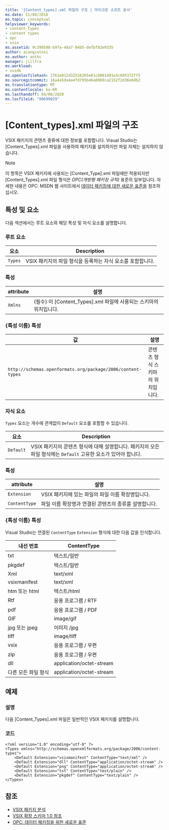 ```yaml
---
title: '[Content_types].xml 파일의 구조 | 마이크로 소프트 문서'
ms.date: 11/04/2016
ms.topic: conceptual
helpviewer_keywords:
- content_types
- content types
- opc
- vsix
ms.assetid: 9c399598-b9fa-4da7-84b5-defbf82e9335
author: acangialosi
ms.author: anthc
manager: jillfra
ms.workload:
- vssdk
ms.openlocfilehash: 2761e012d32516265e61c8001491e3c605372ff5
ms.sourcegitcommit: 16a4a5da4a4fd795b46a0869ca2152f2d36e6db2
ms.translationtype: MT
ms.contentlocale: ko-KR
ms.lasthandoff: 04/06/2020
ms.locfileid: "80699029"
---
```

# <a name="the-structure-of-the-content_typesxml-file"></a>[Content_types].xml 파일의 구조
VSIX 패키지의 콘텐츠 종류에 대한 정보를 포함합니다. Visual Studio는 [Content_Types].xml 파일을 사용하여 패키지를 설치하지만 파일 자체는 설치하지 않습니다.

> [!NOTE]
> 이 항목은 VSIX 패키지에 사용되는 [Content_Type].xml 파일에만 적용되지만 [Content_Types].xml 파일 형식은 *OPC(개방형 패키징 규칙)* 표준의 일부입니다. 자세한 내용은 OPC: MSDN 웹 사이트에서 [데이터 패키징에 대한 새로운 표준을](https://msdn.microsoft.com/magazine/cc163372.aspx) 참조하십시오.

## <a name="attributes-and-elements"></a>특성 및 요소
 다음 섹션에서는 루트 요소와 해당 특성 및 자식 요소를 설명합니다.

### <a name="root-element"></a>루트 요소

|요소|Description|
|-------------|-----------------|
|`Types`|VSIX 패키지의 파일 형식을 등록하는 자식 요소를 포함합니다.|

### <a name="attributes"></a>특성

|attribute|설명|
|---------------|-----------------|
|`Xmlns`|(필수) 이 [Content_Types].xml 파일에 사용되는 스키마의 위치입니다.|

### <a name="attribute-name-attribute"></a>{특성 이름} 특성

| 값 | 설명 |
| - | - |
| `http://schemas.openformats.org/package/2006/content-types` | 콘텐츠 형식 스키마의 위치입니다. |

### <a name="child-elements"></a>자식 요소
 `Types` 요소는 개수에 관계없이 `Default` 요소를 포함할 수 있습니다.

|요소|Description|
|-------------|-----------------|
|`Default`|VSIX 패키지의 콘텐츠 형식에 대해 설명합니다. 패키지의 모든 파일 형식에는 `Default` 고유한 요소가 있어야 합니다.|

### <a name="attributes"></a>특성

|attribute|설명|
|---------------|-----------------|
|`Extension`|VSIX 패키지에 있는 파일의 파일 이름 확장명입니다.|
|`ContentType`|파일 이름 확장명과 연결된 콘텐츠의 종류를 설명합니다.|

### <a name="attribute-name-attribute"></a>{특성 이름} 특성
 Visual Studio는 연결된 `ContentType` `Extension` 형식에 대한 다음 값을 인식합니다.

|내선 번호|ContentType|
|---------------|-----------------|
|txt|텍스트/일반|
|pkgdef|텍스트/일반|
|Xml|text/xml|
|vsixmanifest|text/xml|
|htm 또는 html|텍스트/html|
|Rtf|응용 프로그램 / RTF|
|pdf|응용 프로그램 / PDF|
|GIF|image/gif|
|jpg 또는 jpeg|이미지 /jpg|
|tiff|image/tiff|
|vsix|응용 프로그램 / 우편|
|zip|응용 프로그램 / 우편|
|dll|application/octet-stream|
|다른 모든 파일 형식|application/octet-stream|

## <a name="example"></a>예제

### <a name="description"></a>설명
 다음 [Content_Types].xml 파일은 일반적인 VSIX 패키지를 설명합니다.

### <a name="code"></a>코드

```
<?xml version="1.0" encoding="utf-8" ?>
<Types xmlns="http://schemas.openxmlformats.org/package/2006/content-types">
    <Default Extension="vsixmanifest" ContentType="text/xml" />
    <Default Extension="dll" ContentType="application/octet-stream" />
    <Default Extension="png" ContentType="application/octet-stream" />
    <Default Extension="txt" ContentType="text/plain" />
    <Default Extension="pkgdef" ContentType="text/plain" />
</Types>
```

## <a name="see-also"></a>참조
- [VSIX 패키지 분석](../extensibility/anatomy-of-a-vsix-package.md)
- [VSIX 확장 스키마 1.0 참조](https://msdn.microsoft.com/library/76e410ec-b1fb-4652-ac98-4a4c52e09a2b)
- [OPC: 데이터 패키징을 위한 새로운 표준](https://msdn.microsoft.com/magazine/cc163372.aspx)
